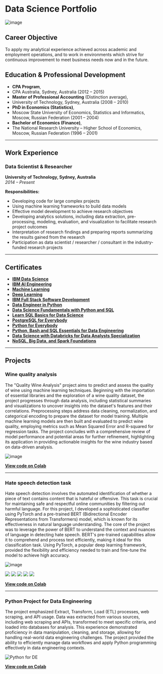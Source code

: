 # Data Science Portfolio
![image](https://github.com/Michael-S777/portfolio/assets/61314039/73fe024d-14de-4e18-9fd4-7d1bd357e0cf)


## Career Objective
To apply my analytical experience achieved across academic and employment operations, and to work in environments which strive for continuous improvement to meet business needs now and in the future.

## Education & Professional Development

- **CPA Program**,
- CPA Australia, Sydney, Australia (2012 – 2015)
- **Master of Professional Accounting** (Distinction average),
- University of Technology, Sydney, Australia (2008 – 2010)
- **PhD in Economics (Statistics)**,
- Moscow State University of Economics, Statistics and Informatics, Moscow, Russian Federation (2001 – 2004)
- **Bachelor of Economics (Finance)**,
- The National Research University – Higher School of Economics, Moscow, Russian Federation (1996 – 2001)

---
## Work Experience

### Data Scientist & Researcher
**University of Technology, Sydney, Australia**  
*2014 – Present*

**Responsibilities:**
- Developing code for large complex projects
- Using machine learning frameworks to build data models
- Effective model development to achieve research objectives
- Developing analytics solutions, including data extraction, pre-processing, modeling, evaluation, and visualization to facilitate research project outcomes
- Interpretation of research findings and preparing reports summarizing the results gained from the research
- Participation as data scientist / researcher / consultant in the industry-funded research projects

--- 
## Certificates
- **[IBM Data Science](https://www.coursera.org/account/accomplishments/professional-cert/SP56FSEAQ5ZA)**
- **[IBM AI Engineering](https://www.coursera.org/account/accomplishments/professional-cert/4MAWWWYUJKMA)**
- **[Machine Learning](https://www.coursera.org/account/accomplishments/specialization/MEBN2FNAVPZL)**
- **[Deep Learning](https://www.coursera.org/account/accomplishments/specialization/BAVSUCCGB96R)**
- **[IBM Full Stack Software Development](https://www.coursera.org/account/accomplishments/professional-cert/6J9WSUDD7HNJ)**
- **[Data Engineer in Python](https://www.datacamp.com/statement-of-accomplishment/track/9d517315d67ac2e34c5765717fb7f560d85d69e8?raw=1)**
- **[Data Science Fundamentals with Python and SQL](https://www.coursera.org/account/accomplishments/specialization/29NQSAB3ZAZ7)**
- **[Learn SQL Basics for Data Science](https://www.coursera.org/account/accomplishments/specialization/7JZT6H3TH4HK)**
- **[PostgreSQL for Everybody](https://www.coursera.org/account/accomplishments/specialization/743399HD1JT7)**
- **[Python for Everybody](https://www.coursera.org/account/accomplishments/specialization/N3P27B9BC4G7)**
- **[Python, Bash and SQL Essentials for Data Engineering](https://www.coursera.org/account/accomplishments/specialization/1R860J8ZVAHN)**
- **[Data Science with Databricks for Data Analysts Specialization](https://coursera.org/share/1833c6ce3e91d225bfd509b8a46cedb6)**
- **[NoSQL, Big Data, and Spark Foundations](https://www.coursera.org/account/accomplishments/specialization/AGMONTFA4HAA)**

---
## Projects
### Wine quality analysis
The "Quality Wine Analysis" project aims to predict and assess the quality of wine using machine learning techniques. Beginning with the importation of essential libraries and the exploration of a wine quality dataset, the project progresses through data analysis, including statistical summaries and visualizations to uncover insights into the dataset's features and their correlations. Preprocessing steps address data cleaning, normalization, and categorical encoding to prepare the dataset for model training. Multiple machine learning models are then built and evaluated to predict wine quality, employing metrics such as Mean Squared Error and R-squared for regression tasks. The project concludes with a comprehensive review of model performance and potential areas for further refinement, highlighting its application in providing actionable insights for the wine industry based on data-driven analysis.


![image](https://github.com/user-attachments/assets/54453745-32c9-4394-9a9e-281cc08b5ff8)


**[View code on Colab](https://colab.research.google.com/drive/1icNFHcw1B6Mwi_rgaKRt2QNT6_7mUJWS?usp=sharing)**

---
### Hate speech detection task
Hate speech detection involves the automated identification of whether a piece of text contains content that is hateful or offensive. This task is crucial for maintaining safe and respectful online communities by filtering out harmful language. For this project, I developed a sophisticated classifier using PyTorch and a pre-trained BERT (Bidirectional Encoder Representations from Transformers) model, which is known for its effectiveness in natural language understanding.
The core of the project was to leverage the power of BERT to understand the context and nuances of language in detecting hate speech. BERT's pre-trained capabilities allow it to comprehend and process text efficiently, making it ideal for this classification task. Using PyTorch, a popular deep learning framework, provided the flexibility and efficiency needed to train and fine-tune the model to achieve high accuracy.

![image](https://github.com/user-attachments/assets/77a13acc-dbc6-4ec0-a959-9adb8ff3ba23)


[![](https://img.shields.io/badge/Python-white?logo=Python)](#) [![](https://img.shields.io/badge/Jupyter-white?logo=Jupyter)](#) [![](https://img.shields.io/badge/PyTorch-white?logo=pytorch)](#) [![](https://img.shields.io/badge/Twitter-white?logo=Twitter)](#) [![](https://img.shields.io/badge/HuggingFace_Transformers-white?logo=huggingface)](#)

**[View code on Colab](https://colab.research.google.com/drive/1d_q0vUpgwmbN7imUcdsbuDwJ61OuBjvO?usp=sharing)**

---
### Python Project for Data Engineering
The project emphasized Extract, Transform, Load (ETL) processes, web scraping, and API usage. Data was extracted from various sources, including web scraping and APIs, transformed to meet specific criteria, and loaded into databases for analysis. This experience demonstrated proficiency in data manipulation, cleaning, and storage, allowing for handling real-world data engineering challenges. The project provided the ability to efficiently manage data workflows and apply Python programming effectively in data engineering contexts.

![Python for DE](https://github.com/user-attachments/assets/617f1686-69b5-44e1-b829-b344f148c02a)

**[View code on Colab](https://colab.research.google.com/drive/1Hh-G_HKm93DOQV2QLuwZVIzoy0uX83mP?usp=sharing)**

